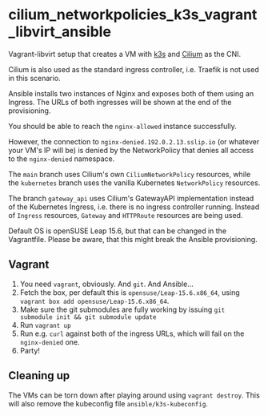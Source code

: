 # cilium_networkpolicies_k3s_vagrant_libvirt_ansible

Vagrant-libvirt setup that creates a VM with [k3s](https://k3s.io) and
[Cilium](https://cilium.io) as the CNI.

Cilium is also used as the standard ingress controller, i.e. Traefik is not used
in this scenario.

Ansible installs two instances of Nginx and exposes both of them using an
Ingress. The URLs of both ingresses will be shown at the end of the
provisioning.

You should be able to reach the `nginx-allowed` instance successfully.

However, the connection to `nginx-denied.192.0.2.13.sslip.io` (or whatever your
VM's IP will be) is denied by the NetworkPolicy that denies all access to the
`nginx-denied` namespace.

The `main` branch uses Cilium's own `CiliumNetworkPolicy` resources, while the
`kubernetes` branch uses the vanilla Kubernetes `NetworkPolicy` resources.

The branch `gateway_api` uses Cilium's GatewayAPI implementation instead of the
Kubernetes Ingress, i.e. there is no ingress controller running. Instead of
`Ingress` resources, `Gateway` and `HTTPRoute` resources are being used.

Default OS is openSUSE Leap 15.6, but that can be changed in the Vagrantfile.
Please be aware, that this might break the Ansible provisioning.

## Vagrant

1. You need `vagrant`, obviously. And `git`. And Ansible...
1. Fetch the box, per default this is `opensuse/Leap-15.6.x86_64`, using
   `vagrant box add opensuse/Leap-15.6.x86_64`.
1. Make sure the git submodules are fully working by issuing
   `git submodule init && git submodule update`
1. Run `vagrant up`
1. Run e.g. `curl` against both of the ingress URLs, which will fail on the
   `nginx-denied` one.
1. Party!

## Cleaning up

The VMs can be torn down after playing around using `vagrant destroy`. This will
also remove the kubeconfig file `ansible/k3s-kubeconfig`.
